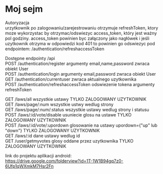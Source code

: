 ﻿# Moj sejm
 
 Autoryzacja  
 urzytkownik po zalogowaniu/zarejestrowaniu otrzymuje refreshToken, ktory moze wykorzystac by otrzymac/odswiezyc access_token, który jest ważny pol godziny. access_token powinien byc załączony jako nagłówek i jeśli uzytkownik otrzyma w odpowiedzi kod 401 to powinien go odswiezyc pod endpointem: /authentication/refreshaccessToken
 
 Dostępne endpointy /api  
 POST /authentication/register argumenty email,name,password zwraca obiekt User  
 POST /authentication/login argumenty email,password zwraca obiekt User  
 GET /authentication/currentuser zwraca aktualnego uzytkownika   
 POST /authentication/refreshaccessToken odswiezenie tokena argumenty refreshToken  
 
 GET /laws/all wszystkie ustawy TYLKO ZALOGOWANY UZYTKOWNIK  
 GET /laws/page/:num wszystkie ustwy wedlug strony  
 GET /laws/page/:num/:status wszystkie ustawy wedlug strony i statusu  
 POST /laws/:id/vote/disable usuniecie glosu na ustawe TYLKO ZALOGOWANY UZYTKOWNIK  
 POST /laws/:id/vote/:upordown glosowanie na ustawy  upordown={"up" lub "down"}  TYLKO ZALOGOWANY UZYTKOWNIK  
 GET /laws/:id dane ustawy wedlug id  
 GET /user/getmyvotes glosy oddane przez uzytkownika TYLKO ZALOGOWANY UZYTKOWNIK  
 
 
 
 link do projektu aplikacji android:  
https://drive.google.com/folderview?id=1T-1W1B94gq7z0-6Ufp1qWXmkM7Hsr2Fn
 
 
